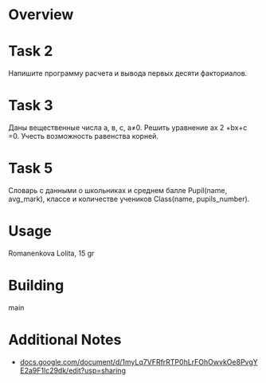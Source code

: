 # Overview 
# Task 2 
Напишите программу расчета и вывода первых десяти факториалов.
# Task 3
Даны вещественные числа а, в, с, а≠0. Решить уравнение аx 2 +bx+c =0. Учесть возможность равенства корней.
# Task 5
Словарь с данными о школьниках и среднем балле Pupil(name, avg_mark), классе и количестве учеников Class(name, pupils_number).


# Usage
Romanenkova Lolita, 15 gr

# Building
main

# Additional Notes
- [docs.google.com/document/d/1myLq7VFRfrRTP0hLrFOhOwvkOe8PvgYE2a9F1lc29dk/edit?usp=sharing](https://docs.google.com/document/d/1myLq7VFRfrRTP0hLrFOhOwvkOe8PvgYE2a9F1lc29dk/edit?usp=sharing)
